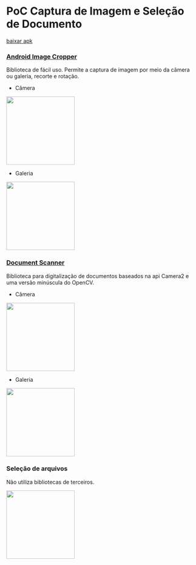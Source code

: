 
# PoC Captura de Imagem e Seleção de Documento  
[baixar apk](https://github.com/douglasrafael/poc-image-file-manager/releases/download/1.0.0/poc01-image-file_v1.0.0.apk)
  
### [Android Image Cropper](https://github.com/ArthurHub/Android-Image-Cropper)
Biblioteca de fácil uso. Permite a captura de imagem por meio da câmera ou galeria, recorte e rotação.

- Câmera
<img src="https://i.imgur.com/S7HPAOR.gif" width="180" />

- Galeria
<img src="https://i.imgur.com/DiuKMS3.gif" width="180" />


### [Document Scanner](https://github.com/zynkware/Document-Scanning-Android-SDK)
Biblioteca para digitalização de documentos baseados na api Camera2 e uma versão minúscula do  OpenCV.

- Câmera
<img src="https://i.imgur.com/5oxyEmu.gif" width="180" />

- Galeria
<img src="https://i.imgur.com/xQGWiJp.gif" width="180" />

### Seleção de arquivos
Não utiliza bibliotecas de terceiros.

<img src="https://i.imgur.com/dx1Wc3f.gif" width="180" />
